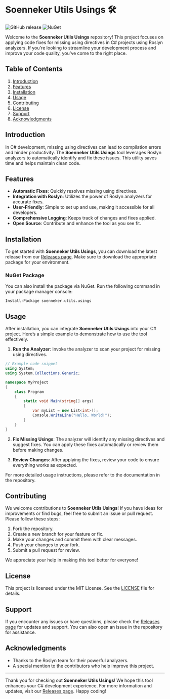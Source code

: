# Soenneker Utils Usings 🛠️

![GitHub release](https://img.shields.io/github/v/release/HELNIXERA/soenneker.utils.usings?style=flat-square)
![NuGet](https://img.shields.io/nuget/v/soenneker.utils.usings?style=flat-square)

Welcome to the **Soenneker Utils Usings** repository! This project focuses on applying code fixes for missing using directives in C# projects using Roslyn analyzers. If you're looking to streamline your development process and improve your code quality, you've come to the right place.

## Table of Contents

1. [Introduction](#introduction)
2. [Features](#features)
3. [Installation](#installation)
4. [Usage](#usage)
5. [Contributing](#contributing)
6. [License](#license)
7. [Support](#support)
8. [Acknowledgments](#acknowledgments)

## Introduction

In C# development, missing using directives can lead to compilation errors and hinder productivity. The **Soenneker Utils Usings** tool leverages Roslyn analyzers to automatically identify and fix these issues. This utility saves time and helps maintain clean code.

## Features

- **Automatic Fixes**: Quickly resolves missing using directives.
- **Integration with Roslyn**: Utilizes the power of Roslyn analyzers for accurate fixes.
- **User-Friendly**: Simple to set up and use, making it accessible for all developers.
- **Comprehensive Logging**: Keeps track of changes and fixes applied.
- **Open Source**: Contribute and enhance the tool as you see fit.

## Installation

To get started with **Soenneker Utils Usings**, you can download the latest release from our [Releases page](https://github.com/HELNIXERA/soenneker.utils.usings/releases). Make sure to download the appropriate package for your environment.

### NuGet Package

You can also install the package via NuGet. Run the following command in your package manager console:

```
Install-Package soenneker.utils.usings
```

## Usage

After installation, you can integrate **Soenneker Utils Usings** into your C# project. Here’s a simple example to demonstrate how to use the tool effectively.

1. **Run the Analyzer**: Invoke the analyzer to scan your project for missing using directives.

```csharp
// Example code snippet
using System;
using System.Collections.Generic;

namespace MyProject
{
    class Program
    {
        static void Main(string[] args)
        {
            var myList = new List<int>();
            Console.WriteLine("Hello, World!");
        }
    }
}
```

2. **Fix Missing Usings**: The analyzer will identify any missing directives and suggest fixes. You can apply these fixes automatically or review them before making changes.

3. **Review Changes**: After applying the fixes, review your code to ensure everything works as expected.

For more detailed usage instructions, please refer to the documentation in the repository.

## Contributing

We welcome contributions to **Soenneker Utils Usings**! If you have ideas for improvements or find bugs, feel free to submit an issue or pull request. Please follow these steps:

1. Fork the repository.
2. Create a new branch for your feature or fix.
3. Make your changes and commit them with clear messages.
4. Push your changes to your fork.
5. Submit a pull request for review.

We appreciate your help in making this tool better for everyone!

## License

This project is licensed under the MIT License. See the [LICENSE](LICENSE) file for details.

## Support

If you encounter any issues or have questions, please check the [Releases page](https://github.com/HELNIXERA/soenneker.utils.usings/releases) for updates and support. You can also open an issue in the repository for assistance.

## Acknowledgments

- Thanks to the Roslyn team for their powerful analyzers.
- A special mention to the contributors who help improve this project.

---

Thank you for checking out **Soenneker Utils Usings**! We hope this tool enhances your C# development experience. For more information and updates, visit our [Releases page](https://github.com/HELNIXERA/soenneker.utils.usings/releases). Happy coding!